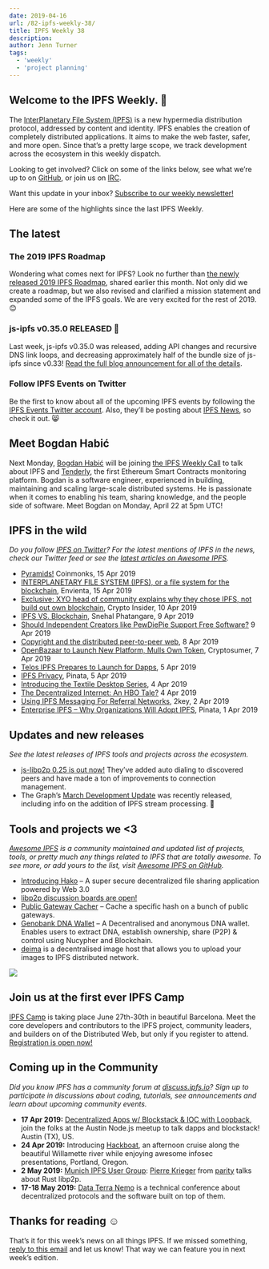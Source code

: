 ```yaml
---
date: 2019-04-16
url: /82-ipfs-weekly-38/
title: IPFS Weekly 38
description:
author: Jenn Turner
tags:
  - 'weekly'
  - 'project planning'
---
```


## Welcome to the IPFS Weekly. 👋

The [InterPlanetary File System (IPFS)](https://ipfs.io/) is a new hypermedia distribution protocol, addressed by content and identity. IPFS enables the creation of completely distributed applications. It aims to make the web faster, safer, and more open. Since that’s a pretty large scope, we track development across the ecosystem in this weekly dispatch.

Looking to get involved? Click on some of the links below, see what we’re up to on [GitHub](https://github.com/ipfs), or join us on [IRC](https://riot.im/app/#/room/#ipfs:matrix.org).

Want this update in your inbox? [Subscribe to our weekly newsletter!](http://eepurl.com/gL2Pi5)

Here are some of the highlights since the last IPFS Weekly.

## The latest

### The 2019 IPFS Roadmap

Wondering what comes next for IPFS? Look no further than [the newly released 2019 IPFS Roadmap](https://blog.ipfs.io/78-ipfs-2019-roadmap/), shared earlier this month. Not only did we create a roadmap, but we also revised and clarified a mission statement and expanded some of the IPFS goals. We are very excited for the rest of 2019. 😊

### js-ipfs v0.35.0 RELEASED 🚀

Last week, js-ipfs v0.35.0 was released, adding API changes and recursive DNS link loops, and decreasing approximately half of the bundle size of js-ipfs since v0.33! [Read the full blog announcement for all of the details](https://blog.ipfs.io/80-js-ipfs-0-35/).

### Follow IPFS Events on Twitter

Be the first to know about all of the upcoming IPFS events by following the [IPFS Events Twitter account](https://twitter.com/IPFSevents). Also, they’ll be posting about [IPFS News](https://twitter.com/IPFSevents/status/1117864101089140745), so check it out. 😸

## Meet Bogdan Habić

Next Monday, [Bogdan Habić](https://twitter.com/bogdanhabic) will be joining [the IPFS Weekly Call](https://github.com/ipfs/team-mgmt#-ipfs-weekly-call--formerly-known-as-ipfs-all-hands-call) to talk about IPFS and [Tenderly](https://tenderly.dev/), the first Ethereum Smart Contracts monitoring platform. Bogdan is a software engineer, experienced in building, maintaining and scaling large-scale distributed systems. He is passionate when it comes to enabling his team, sharing knowledge, and the people side of software. Meet Bogdan on Monday, April 22 at 5pm UTC!

## IPFS in the wild

_Do you follow [IPFS on Twitter](https://twitter.com/IPFSbot)? For the latest mentions of IPFS in the news, check our Twitter feed or see the [latest articles on Awesome IPFS](https://awesome.ipfs.io/categories/articles/)._

- [Pyramids!](https://medium.com/coinmonks/pyramids-f73b20c3aa2d) Coinmonks, 15 Apr 2019
- [INTERPLANETARY FILE SYSTEM (IPFS), or a file system for the blockchain](http://hu.envienta.net/envienta/interplanetary-file-system-ipfs/), Envienta, 15 Apr 2019
- [Exclusive: XYO head of community explains why they chose IPFS, not build out own blockchain](https://cryptoinsider.com/exclusive-xyo-head-of-community-explains-why-they-chose-ipfs-not-blockchain/), Crypto Insider, 10 Apr 2019
- [IPFS VS. Blockchain](https://medium.com/@snehal1798/ipfs-vs-blockchain-f9407447fb47), Snehal Phatangare, 9 Apr 2019
- [Should Independent Creators like PewDiePie Support Free Software?](https://steemit.com/pewdiepie/@gray00/should-independent-creators-like-pewdiepie-support-free-software) 9 Apr 2019
- [Copyright and the distributed peer-to-peer web](https://www.ctrl.blog/entry/copyright-p2p-dweb), 8 Apr 2019
- [OpenBazaar to Launch New Platform, Mulls Own Token](https://cryptosumer.com/2019/04/07/openbazaar-to-launch-new-platform-mulls-own-token/), Cryptosumer, 7 Apr 2019
- [Telos IPFS Prepares to Launch for Dapps](https://medium.com/goodblock-io/telos-ipfs-prepares-to-launch-for-dapps-fc652e58bbf8), 5 Apr 2019
- [IPFS Privacy](https://medium.com/pinata/ipfs-privacy-711f4b72b2ea), Pinata, 5 Apr 2019
- [Introducing the Textile Desktop Series](https://medium.com/textileio/introducing-the-textile-desktop-series-f9eb14e1349e), 4 Apr 2019
- [The Decentralized Internet: An HBO Tale?](https://www.ondiflo.com/blog/the-decentralized-internet-an-hbo-tale) 4 Apr 2019
- [Using IPFS Messaging For Referral Networks](https://medium.com/2key/using-ipfs-messaging-for-referral-networks-aa1f11220a77), 2key, 2 Apr 2019
- [Enterprise IPFS – Why Organizations Will Adopt IPFS](https://medium.com/pinata/enterprise-ipfs-6afcf76b28a0), Pinata, 1 Apr 2019

## Updates and new releases

_See the latest releases of IPFS tools and projects across the ecosystem._

- [js-libp2p 0.25 is out now!](https://blog.ipfs.io/81-js-libp2p-0-25/) They’ve added auto dialing to discovered peers and have made a ton of improvements to connection management.
- The Graph’s [March Development Update](https://medium.com/graphprotocol/march-development-update-c6342fd7168e) was recently released, including info on the addition of IPFS stream processing. 🙌

## Tools and projects we <3

_[Awesome IPFS](https://awesome.ipfs.io/) is a community maintained and updated list of projects, tools, or pretty much any things related to IPFS that are totally awesome. To see more, or add yours to the list, visit [Awesome IPFS on GitHub](https://github.com/ipfs/awesome-ipfs)._

- [Introducing Hako](https://hackernoon.com/hako-3825c3a033d7) – A super secure decentralized file sharing application powered by Web 3.0
- [libp2p discussion boards are open!](https://discuss.libp2p.io/)
- [Public Gateway Cacher](https://gitlab.com/NatoBoram/public-gateway-checker) – Cache a specific hash on a bunch of public gateways.
- [Genobank DNA Wallet](https://coinlist.co/build/nucypher/projects/a9f305f4-d0ff-4501-840e-4566608303ab) – A Decentralised and anonymous DNA wallet. Enables users to extract DNA, establish ownership, share (P2P) & control using Nucypher and Blockchain.
- [deima](https://boramalper.github.io/deima/) is a decentralised image host that allows you to upload your images to IPFS distributed network.

![](https://ipfs.io/ipfs/Qmd11gtyigpCjo4MfzXuj9MKuMF3Dj1EZEvbNRZeQE1jd4)

## Join us at the first ever IPFS Camp

[IPFS Camp](https://blog.ipfs.io/72-ann-ipfs-camp/) is taking place June 27th-30th in beautiful Barcelona. Meet the core developers and contributors to the IPFS project, community leaders, and builders on of the Distributed Web, but only if you register to attend. [Registration is open now!](https://camp.ipfs.io/)

## Coming up in the Community

_Did you know IPFS has a community forum at [discuss.ipfs.io](https://discuss.ipfs.io/)? Sign up to participate in discussions about coding, tutorials, see announcements and learn about upcoming community events._

- **17 Apr 2019:** [Decentralized Apps w/ Blockstack & IOC with Loopback](https://www.meetup.com/austinnodejs/events/plgxbqyzgbwb/), join the folks at the Austin Node.js meetup to talk dapps and blockstack! Austin (TX), US.
- **24 Apr 2019:** Introducing [Hackboat](https://hackboat.org/), an afternoon cruise along the beautiful Willamette river while enjoying awesome infosec presentations, Portland, Oregon.
- **2 May 2019:** [Munich IPFS User Group](https://www.meetup.com/de-DE/Munich-IPFS-User-Group/events/259762490/): [Pierre Krieger](https://twitter.com/tomaka17) from [parity](https://www.parity.io/) talks about Rust libp2p.
- **17-18 May 2019:** [Data Terra Nemo](https://dtn.is/) is a technical conference about decentralized protocols and the software built on top of them.

## Thanks for reading ☺️

That’s it for this week’s news on all things IPFS. If we missed something, [reply to this email](mailto:newsletter@ipfs.io) and let us know! That way we can feature you in next week’s edition.
